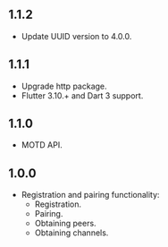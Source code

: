 ## 1.1.2

- Update UUID version to 4.0.0.

## 1.1.1

- Upgrade http package.
- Flutter 3.10.+ and Dart 3 support.

## 1.1.0

- MOTD API.

## 1.0.0

- Registration and pairing functionality:
  - Registration.
  - Pairing.
  - Obtaining peers.
  - Obtaining channels.
